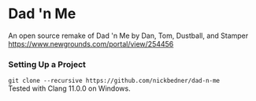 # Dad 'n Me

An open source remake of Dad 'n Me by Dan, Tom, Dustball, and Stamper
https://www.newgrounds.com/portal/view/254456

### Setting Up a Project

`git clone --recursive https://github.com/nickbedner/dad-n-me`  
Tested with Clang 11.0.0 on Windows.
